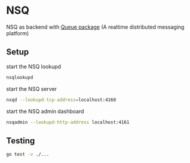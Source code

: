 # NSQ

NSQ as backend with [Queue package](https://github.com/golang-queue/queue) (A realtime distributed messaging platform)

## Setup

start the NSQ lookupd

```sh
nsqlookupd
```

start the NSQ server

```sh
nsqd --lookupd-tcp-address=localhost:4160
```

start the NSQ admin dashboard

```sh
nsqadmin --lookupd-http-address localhost:4161
```

## Testing

```sh
go test -v ./...
```

